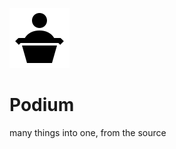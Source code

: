 ![alt text](https://github.com/RickyVaughn2/Podium/blob/master/images/icon.png "Podium") 
# Podium
many things into one, from the source
